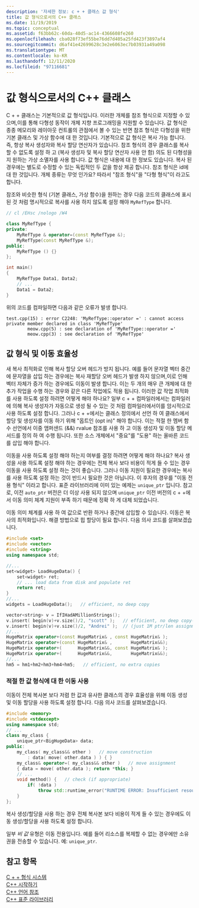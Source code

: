 ```yaml
---
description: '자세한 정보: c + + 클래스 값 형식'
title: 값 형식으로서의 C++ 클래스
ms.date: 11/19/2019
ms.topic: conceptual
ms.assetid: f63bb62c-60da-40d5-ac14-4366608fe260
ms.openlocfilehash: cba028f73ef55be76dd7d405a25fd423f3897af4
ms.sourcegitcommit: d6af41e42699628c3e2e6063ec7b03931a49a098
ms.translationtype: MT
ms.contentlocale: ko-KR
ms.lasthandoff: 12/11/2020
ms.locfileid: "97116681"
---
```

# <a name="c-classes-as-value-types"></a>값 형식으로서의 C++ 클래스

C + + 클래스는 기본적으로 값 형식입니다. 이러한 개체를 참조 형식으로 지정할 수 있으며,이를 통해 다형성 동작이 개체 지향 프로그래밍을 지원할 수 있습니다. 값 형식은 종종 메모리와 레이아웃 컨트롤의 관점에서 볼 수 있는 반면 참조 형식은 다형성을 위한 기본 클래스 및 가상 함수에 대 한 것입니다. 기본적으로 값 형식은 복사 가능 합니다. 즉, 항상 복사 생성자와 복사 할당 연산자가 있습니다. 참조 형식의 경우 클래스를 복사할 수 없도록 설정 하 고 (복사 생성자 및 복사 할당 연산자 사용 안 함) 의도 된 다형성을 지 원하는 가상 소멸자를 사용 합니다. 값 형식은 내용에 대 한 정보도 있습니다. 복사 된 경우에는 별도로 수정할 수 있는 독립적인 두 값을 항상 제공 합니다. 참조 형식은 id에 대 한 것입니다. 개체 종류는 무엇 인가요? 따라서 "참조 형식"을 "다형 형식"이 라고도 합니다.

참조와 비슷한 형식 (기본 클래스, 가상 함수)을 원하는 경우 다음 코드의 클래스에 표시 된 것 처럼 명시적으로 복사를 사용 하지 않도록 설정 해야 `MyRefType` 합니다.

```cpp
// cl /EHsc /nologo /W4

class MyRefType {
private:
    MyRefType & operator=(const MyRefType &);
    MyRefType(const MyRefType &);
public:
    MyRefType () {}
};

int main()
{
    MyRefType Data1, Data2;
    // ...
    Data1 = Data2;
}
```

위의 코드를 컴파일하면 다음과 같은 오류가 발생 합니다.

```Output
test.cpp(15) : error C2248: 'MyRefType::operator =' : cannot access private member declared in class 'MyRefType'
        meow.cpp(5) : see declaration of 'MyRefType::operator ='
        meow.cpp(3) : see declaration of 'MyRefType'
```

## <a name="value-types-and-move-efficiency"></a>값 형식 및 이동 효율성

새 복사 최적화로 인해 복사 할당 오버 헤드가 방지 됩니다. 예를 들어 문자열 벡터 중간에 문자열을 삽입 하는 경우에는 복사 재할당 오버 헤드가 발생 하지 않으며,이로 인해 벡터 자체가 증가 하는 경우에도 이동이 발생 합니다. 이는 두 개의 매우 큰 개체에 대 한 추가 작업을 수행 하는 경우와 같은 다른 작업에도 적용 됩니다. 이러한 값 작업 최적화를 사용 하도록 설정 하려면 어떻게 해야 하나요? 일부 c + + 컴파일러에서는 컴파일러에 의해 복사 생성자가 자동으로 생성 될 수 있는 것 처럼 컴파일러에서이를 암시적으로 사용 하도록 설정 합니다. 그러나 c + +에서는 클래스 정의에서 선언 하 여 클래스에서 할당 및 생성자를 이동 하기 위해 "옵트인 (opt in)" 해야 합니다. 이는 적절 한 멤버 함수 선언에서 이중 앰퍼샌드 (&&) rvalue 참조를 사용 하 고 이동 생성자 및 이동 할당 메서드를 정의 하 여 수행 됩니다.  또한 소스 개체에서 "중요"를 "도용" 하는 올바른 코드를 삽입 해야 합니다.

이동을 사용 하도록 설정 해야 하는지 여부를 결정 하려면 어떻게 해야 하나요? 복사 생성을 사용 하도록 설정 해야 하는 경우에는 전체 복사 보다 비용이 적게 들 수 있는 경우 이동을 사용 하도록 설정 하는 것이 좋습니다. 그러나 이동 지원이 필요한 경우에는 복사를 사용 하도록 설정 하는 것이 반드시 필요한 것은 아닙니다. 이 후자의 경우를 "이동 전용 형식" 이라고 합니다. 표준 라이브러리에 이미 있는 예제는 `unique_ptr` 입니다. 참고로, 이전 `auto_ptr` 버전은 더 이상 사용 되지 않으며 `unique_ptr` 이전 버전의 c + +에서 이동 의미 체계 지원이 부족 하기 때문에 정확 하 게 대체 되었습니다.

이동 의미 체계를 사용 하 여 값으로 반환 하거나 중간에 삽입할 수 있습니다. 이동은 복사의 최적화입니다. 해결 방법으로 힙 할당이 필요 합니다. 다음 의사 코드를 살펴보겠습니다.

```cpp
#include <set>
#include <vector>
#include <string>
using namespace std;

//...
set<widget> LoadHugeData() {
    set<widget> ret;
    // ... load data from disk and populate ret
    return ret;
}
//...
widgets = LoadHugeData();   // efficient, no deep copy

vector<string> v = IfIHadAMillionStrings();
v.insert( begin(v)+v.size()/2, "scott" );   // efficient, no deep copy-shuffle
v.insert( begin(v)+v.size()/2, "Andrei" );  // (just 1M ptr/len assignments)
//...
HugeMatrix operator+(const HugeMatrix& , const HugeMatrix& );
HugeMatrix operator+(const HugeMatrix& ,       HugeMatrix&&);
HugeMatrix operator+(      HugeMatrix&&, const HugeMatrix& );
HugeMatrix operator+(      HugeMatrix&&,       HugeMatrix&&);
//...
hm5 = hm1+hm2+hm3+hm4+hm5;   // efficient, no extra copies
```

### <a name="enabling-move-for-appropriate-value-types"></a>적절 한 값 형식에 대 한 이동 사용

이동이 전체 복사본 보다 저렴 한 값과 유사한 클래스의 경우 효율성을 위해 이동 생성 및 이동 할당을 사용 하도록 설정 합니다. 다음 의사 코드를 살펴보겠습니다.

```cpp
#include <memory>
#include <stdexcept>
using namespace std;
// ...
class my_class {
    unique_ptr<BigHugeData> data;
public:
    my_class( my_class&& other )   // move construction
        : data( move( other.data ) ) { }
    my_class& operator=( my_class&& other )   // move assignment
    { data = move( other.data ); return *this; }
    // ...
    void method() {   // check (if appropriate)
        if( !data )
            throw std::runtime_error("RUNTIME ERROR: Insufficient resources!");
    }
};
```

복사 생성/할당을 사용 하는 경우 전체 복사본 보다 비용이 적게 들 수 있는 경우에도 이동 생성/할당을 사용 하도록 설정 합니다.

일부 *비 값* 유형은 이동 전용입니다. 예를 들어 리소스를 복제할 수 없는 경우에만 소유권을 전송할 수 있습니다. 예: `unique_ptr`.

## <a name="see-also"></a>참고 항목

[C + + 형식 시스템](../cpp/cpp-type-system-modern-cpp.md)<br/>
[C++ 시작하기](../cpp/welcome-back-to-cpp-modern-cpp.md)<br/>
[C++ 언어 참조](../cpp/cpp-language-reference.md)<br/>
[C++ 표준 라이브러리](../standard-library/cpp-standard-library-reference.md)
